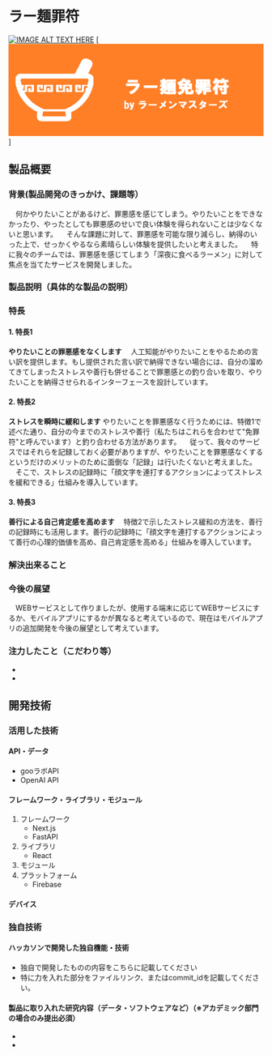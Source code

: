 # ラー麺罪符

[![IMAGE ALT TEXT HERE](https://jphacks.com/wp-content/uploads/2023/07/JPHACKS2023_ogp.png)](https://www.youtube.com/watch?v=yYRQEdfGjEg)
[![thumbnail](./product_info/thumbnail.png)]
## 製品概要
### 背景(製品開発のきっかけ、課題等）
　何かやりたいことがあるけど、罪悪感を感じてしまう。やりたいことをできなかったり、やったとしても罪悪感のせいで良い体験を得られないことは少なくないと思います。
　そんな課題に対して、罪悪感を可能な限り減らし、納得のいった上で、せっかくやるなら素晴らしい体験を提供したいと考えました。
　特に我々のチームでは、罪悪感を感じてしまう「深夜に食べるラーメン」に対して焦点を当てたサービスを開発しました。
### 製品説明（具体的な製品の説明）
### 特長
#### 1. 特長1
**やりたいことの罪悪感をなくします**
　人工知能がやりたいことをやるための言い訳を提供します。もし提供された言い訳で納得できない場合には、自分の溜めてきてしまったストレスや善行も併せることで罪悪感との釣り合いを取り、やりたいことを納得させられるインターフェースを設計しています。
#### 2. 特長2
**ストレスを瞬時に緩和します**
やりたいことを罪悪感なく行うためには、特徴1で述べた通り、自分の今までのストレスや善行（私たちはこれらを合わせて"免罪符"と呼んでいます）と釣り合わせる方法があります。
　従って、我々のサービスではそれらを記録しておく必要がありますが、やりたいことを罪悪感なくするというだけのメリットのために面倒な「記録」は行いたくないと考えました。
　そこで、ストレスの記録時に「顔文字を連打するアクションによってストレスを緩和できる」仕組みを導入しています。
#### 3. 特長3
**善行による自己肯定感を高めます**
　特徴2で示したストレス緩和の方法を、善行の記録時にも活用します。善行の記録時に「顔文字を連打するアクションによって善行の心理的価値を高め、自己肯定感を高める」仕組みを導入しています。
### 解決出来ること
### 今後の展望
　WEBサービスとして作りましたが、使用する端末に応じてWEBサービスにするか、モバイルアプリにするかが異なると考えているので、現在はモバイルアプリの追加開発を今後の展望として考えています。
### 注力したこと（こだわり等）
* 
* 

## 開発技術
### 活用した技術
#### API・データ
* gooラボAPI
* OpenAI API

#### フレームワーク・ライブラリ・モジュール
1. フレームワーク
    * Next.js
    * FastAPI
2. ライブラリ
    * React
3. モジュール
4. プラットフォーム
    * Firebase

#### デバイス

### 独自技術
#### ハッカソンで開発した独自機能・技術
* 独自で開発したものの内容をこちらに記載してください
* 特に力を入れた部分をファイルリンク、またはcommit_idを記載してください。

#### 製品に取り入れた研究内容（データ・ソフトウェアなど）（※アカデミック部門の場合のみ提出必須）
* 
* 

